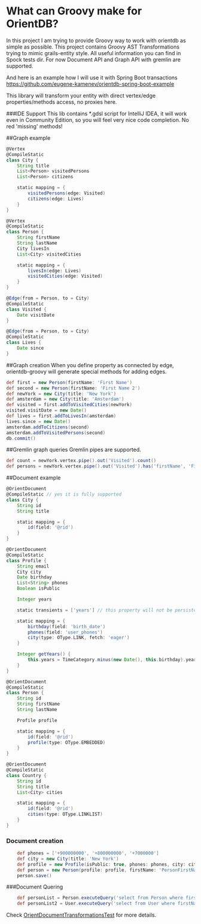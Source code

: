 # What can Groovy make for OrientDB?

In this project I am trying to provide Groovy way to work with orientdb as simple as possible.
This project contains Groovy AST Transformations trying to mimic grails-entity style.
All useful information you can find in Spock tests dir.
For now Document API and Graph API with gremlin are supported.

And here is an example how I will use it with Spring Boot transactions
https://github.com/eugene-kamenev/orientdb-spring-boot-example

This library will transform your entity with direct vertex/edge properties/methods access, no proxies here.

###IDE Support
This lib contains *.gdsl script for IntelliJ IDEA, it will work even in Community Edition, so you will feel very nice code completion. No red 'missing' methods!

##Graph example
```groovy
@Vertex
@CompileStatic
class City {
    String title
    List<Person> visitedPersons
    List<Person> citizens

    static mapping = {
        visitedPersons(edge: Visited)
        citizens(edge: Lives)
    }
}

@Vertex
@CompileStatic
class Person {
    String firstName
    String lastName
    City livesIn
    List<City> visitedCities

    static mapping = {
        livesIn(edge: Lives)
        visitedCities(edge: Visited)
    }
}

@Edge(from = Person, to = City)
@CompileStatic
class Visited {
    Date visitDate
}

@Edge(from = Person, to = City)
@CompileStatic
class Lives {
    Date since
}
```
##Graph creation
When you define property as connected by edge, orientdb-groovy will generate special methods for adding edges.
```groovy
def first = new Person(firstName: 'First Name')
def second = new Person(firstName: 'First Name 2')
def newYork = new City(title: 'New York')
def amsterdam = new City(title: 'Amsterdam')
def visited = first.addToVisitedCities(newYork)
visited.visitDate = new Date()
def lives = first.addToLivesIn(amsterdam)
lives.since = new Date()
amsterdam.addToCitizens(second)
amsterdam.addToVisitedPersons(second)
db.commit()
```
##Gremlin graph queries
Gremlin pipes are supported.
```groovy
def count = newYork.vertex.pipe().out('Visited').count()
def persons = newYork.vertex.pipe().out('Visited').has('firstName', 'First Name').toList(Person)
```
##Document example
```groovy
@OrientDocument
@CompileStatic // yes it is fully supported
class City {
    String id
    String title

    static mapping = {
        id(field: '@rid')
    }
}

@OrientDocument
@CompileStatic
class Profile {
    String email
    City city
    Date birthday
    List<String> phones
    Boolean isPublic

    Integer years

    static transients = ['years'] // this property will not be persisted

    static mapping = {
        birthday(field: 'birth_date')
        phones(field: 'user_phones')
        city(type: OType.LINK, fetch: 'eager')
    }

    Integer getYears() {
        this.years = TimeCategory.minus(new Date(), this.birthday).years
    }
}

@OrientDocument
@CompileStatic
class Person {
    String id
    String firstName
    String lastName

    Profile profile

    static mapping = {
        id(field: '@rid')
        profile(type: OType.EMBEDDED)
    }
}

@OrientDocument
@CompileStatic
class Country {
    String id
    String title
    List<City> cities

    static mapping = {
        id(field: '@rid')
        cities(type: OType.LINKLIST)
    }
}

```
### Document creation
```groovy
    def phones = ['+900000000', '+800000000', '+7000000']
    def city = new City(title: 'New York')
    def profile = new Profile(isPublic: true, phones: phones, city: city, birthDay: new Date())
    def person = new Person(profile: profile, firstName: 'PersonFirstName', lastName: 'PersonLastName')
    person.save()
```

###Document Quering
```groovy
    def personList = Person.executeQuery('select from Person where firstName=?', 'Bart')
    def personList2 = User.executeQuery('select from User where firstName=:a and lastName like :b', [a: 'Bart', b: '%Simpson%'])
```

Check [OrientDocumentTransformationsTest](https://github.com/eugene-kamenev/orientdb-groovy/blob/master/src/test/groovy/com/groovy/orient/document/tests/OrientDocumentTransformationsTest.groovy) for more details.
